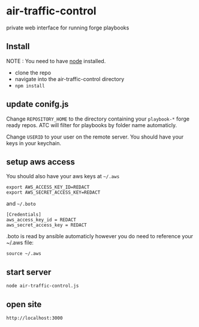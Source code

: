 # air-traffic-control
private web interface for running forge playbooks

## Install

NOTE : You need to have [node](https://nodejs.org/download/) installed.
- clone the repo
- navigate into the air-traffic-control directory
- `npm install`

## update conifg.js
Change `REPOSITORY_HOME` to the directory containing your `playbook-*` forge ready repos.  ATC will filter for playbooks by folder name automaticly.

Change `USERID` to your user on the remote server.  You should have your keys in your keychain.

## setup aws access
You should also have your aws keys at `~/.aws`
```
export AWS_ACCESS_KEY_ID=REDACT
export AWS_SECRET_ACCESS_KEY=REDACT
```
and `~/.boto`
```
[Credentials]
aws_access_key_id = REDACT
aws_secret_access_key = REDACT
```
.boto is read by ansible automaticly however you do need to reference your ~/.aws file:
```
source ~/.aws
```

## start server
```
node air-traffic-control.js
```

## open site
```
http://localhost:3000
```
